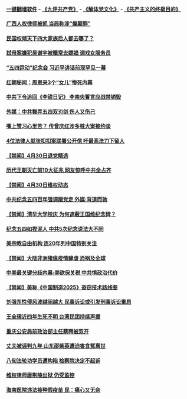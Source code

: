#### [一键翻墙软件](https://github.com/gfw-breaker/nogfw/blob/master/README.md?t=05011237) -  [《九评共产党》](https://github.com/gfw-breaker/9ping.md?t=05011237) - [《解体党文化》](https://github.com/gfw-breaker/jtdwh.md?t=05011237) - [《共产主义的终极目的》](https://github.com/gfw-breaker/gczydzjmd.md?t=05011237)

#### [广西人权律师被抓 当局称涉“煽颠罪”](../pages/prog204/a102568716.md?t=05011237) 


#### [民国权倾天下四大家族后人都去哪了？](../pages/prog204/a102567860.md?t=05011237) 

#### [弑母案嫌犯吴谢宇被曝常去嫖娼 调戏女服务员](../pages/prog204/a102568665.md?t=05011237) 

#### [“五四运动”纪念会 习近平讲话前现罕见一幕](../pages/prog204/a102568637.md?t=05011237) 

#### [红朝秘闻：周恩来3个“女儿”惨死内幕](../pages/prog204/a102568620.md?t=05011237) 

#### [中共下令追回《李锐日记》 李南央誓言应战禁销毁](../pages/prog204/a102568534.md?t=05011237) 

#### [外媒：中共舞弄五四双刃剑 伤人又伤己](../pages/prog204/a102568532.md?t=05011237) 

#### [嘴上赞习心里苦？ 传曾庆红涉多桩大案被约谈](../pages/prog204/a102568470.md?t=05011237) 

#### [4位法律人就张扣扣案联署公开信 吁最高法刀下留人](../pages/prog204/a102568467.md?t=05011237) 

#### [【禁闻】4月30日退党精选](../pages/prog204/a102568321.md?t=05011237) 


#### [历代王朝灭亡前10大征兆 网友惊呼中共全占齐](../pages/prog204/a102567915.md?t=05011237) 

#### [【禁闻】4月30日维权动态](../pages/prog204/a102568295.md?t=05011237) 

#### [中共纪念五四百年强调跟党走 外媒:背道而驰](../pages/prog204/a102568239.md?t=05011237) 

#### [【禁闻】清华大学校庆 为何遮蔽王国维纪念碑？](../pages/prog204/a102568258.md?t=05011237) 

#### [纪念五四如捏泥人 中共5次纪念说法大不同](../pages/prog204/a102568232.md?t=05011237) 

#### [美宗教自由机构 连20年列中国特别关注](../pages/prog204/a102568221.md?t=05011237) 

#### [【禁闻】大陆非洲猪瘟疫情肆虐 恐祸及全球](../pages/prog204/a102568188.md?t=05011237) 

#### [中美最关键分歧内幕:美欲保关税 中共惧政治代价](../pages/prog204/a102568159.md?t=05011237) 

#### [【禁闻】美称《中国制造2025》盗窃技术路线图](../pages/prog204/a102568192.md?t=05011237) 

#### [刘强东性侵风波越闹越大 民事诉讼或引发刑事诉讼重启](../pages/prog204/a102568147.md?t=05011237) 

#### [王全璋近四年生死不明 台湾民团持续声援](../pages/prog204/a102568046.md?t=05011237) 

#### [重庆公安局前政治部主任蔡聘被双开](../pages/prog204/a102568053.md?t=05011237) 

#### [丈夫被诬判九年 山东邵紫英遭迫害含冤离世](../pages/prog204/a102567980.md?t=05011237) 

#### [八旬法轮功学员遭构陷 检察院决定不起诉](../pages/prog204/a102567978.md?t=05011237) 

#### [维权律师唐荆陵出狱 仍受监控](../pages/prog204/a102567941.md?t=05011237) 


#### [海南医院违法接种假疫苗 民：痛心又无奈](../pages/prog204/a102567905.md?t=05011237) 


